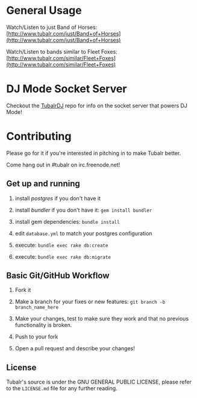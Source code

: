 # General Usage
Watch/Listen to just Band of Horses:
[http://www.tubalr.com/just/Band+of+Horses](http://www.tubalr.com/just/Band+of+Horses)

Watch/Listen to bands similar to Fleet Foxes:
[http://www.tubalr.com/similar/Fleet+Foxes](http://www.tubalr.com/similar/Fleet+Foxes)

# DJ Mode Socket Server

Checkout the [TubalrDJ](https://github.com/cjstewart88/TubalrDJ) repo for info on the socket server that powers DJ Mode!

# Contributing
Please go for it if you're interested in pitching in to make Tubalr better. 

Come hang out in #tubalr on irc.freenode.net!

## Get up and running

1. install *postgres* if you don't have it

2. install *bundler* if you don't have it: `gem install bundler`

3. install gem dependencies: `bundle install`

4. edit `database.yml` to match your postgres configuration

5. execute: `bundle exec rake db:create`

6. execute: `bundle exec rake db:migrate`

## Basic Git/GitHub Workflow

1. Fork it    

2. Make a branch for your fixes or new features: `git branch -b branch_name_here`

3. Make your changes, test to make sure they work and that no previous 
functionality is broken.

4. Push to your fork 

5. Open a pull request and describe your changes!

## License
Tubalr's source is under the GNU GENERAL PUBLIC LICENSE, please refer to the `LICENSE.md` file for any further reading.